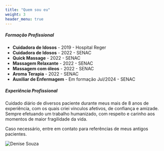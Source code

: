 ```yaml
---
title: "Quem sou eu"
weight: 3
header_menu: true
---
```


##### Formação Profissional

* **Cuidadora de Idosos** - 2019 - Hospital Reger
* **Cuidadora de Idosos** - 2022 - SENAC
* **Quick Massage** - 2022 - SENAC
* **Massagem Relaxante** - 2022 - SENAC
* **Massagem com óleos** - 2022 - SENAC
* **Aroma Terapia** - 2022 - SENAC
* **Auxiliar de Enfermagem** - Em formação Jul/2024 - SENAC

##### Experiência Profissional

Cuidado diário de diversos paciente durante meus mais de 8 anos de experiência, com os quais criei vínculos afetivos, de confiança e amizade. Sempre efetuando um trabalho humanizado, com respeito e carinho aos momentos de maior fragilidade da vida.

Caso necessário, entre em contato para referências de meus antigos pacientes.

![Denise Souza](images/denisesouza.jpeg)
